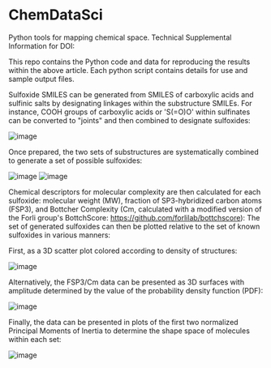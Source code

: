 # ChemDataSci
Python tools for mapping chemical space.
Technical Supplemental Information for DOI: 

This repo contains the Python code and data for reproducing the results within the above article. Each python script contains details for use and sample output files.

Sulfoxide SMILES can be generated from SMILES of carboxylic acids and sulfinic salts by designating linkages within the substructure SMILEs. For instance, COOH groups of carboxylic acids or 'S(=O)O' within sulfinates can be converted to "joints"  and then combined to designate sulfoxides:

![image](https://user-images.githubusercontent.com/49004818/172218557-d3a3aa43-17b3-420b-8ce7-5397cb693999.png)

Once prepared, the two sets of substructures are systematically combined to generate a set of possible sulfoxides: 

![image](https://user-images.githubusercontent.com/49004818/172219395-a4199b4c-9e41-4287-af4c-60c592f2fa62.png)
![image](https://user-images.githubusercontent.com/49004818/172219417-bb1fd827-e8f8-4fc5-a644-156cc43da0b4.png)

Chemical descriptors for molecular complexity are then calculated for each sulfoxide: molecular weight (MW), fraction of SP3-hybridized carbon atoms (FSP3), and Bottcher Complexity (Cm, calculated with a modified version of the Forli group's BottchScore: https://github.com/forlilab/bottchscore): The set of generated sulfoxides can then be plotted relative to the set of known sulfoxides in various manners:

First, as a 3D scatter plot colored according to density of structures:

![image](https://user-images.githubusercontent.com/49004818/172219857-4d566497-09e4-4396-8cf1-0ac01f121a7c.png)

Alternatively, the FSP3/Cm data can be presented as 3D surfaces with amplitude determined by the value of the probability density function (PDF): 

![image](https://user-images.githubusercontent.com/49004818/172220046-08d122fa-bdb7-4753-ad22-b0264f101351.png)

Finally, the data can be presented in plots of the first two normalized Principal Moments of Inertia to determine the shape space of molecules within each set: 

![image](https://user-images.githubusercontent.com/49004818/172220219-1a57c2c2-ddbc-4a6e-95f7-8d5087132b79.png)

